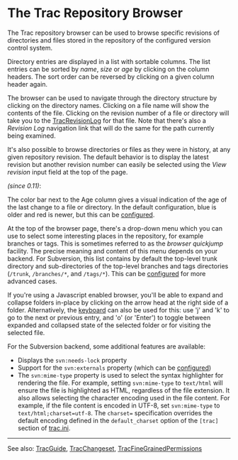 # The Trac Repository Browser


The Trac repository browser can be used to browse specific revisions of directories 
and files stored in the repository of the configured version control system.


Directory entries are displayed in a list with sortable columns. The list 
entries can be sorted by *name*, *size* or *age* by clicking on the column
headers. The sort order can be reversed by clicking on a given column
header again.


The browser can be used to navigate through the directory structure 
by clicking on the directory names. Clicking on a file name will show
the contents of the file. Clicking on the revision number of a file or
directory will take you to the [TracRevisionLog](trac-revision-log) for that file.
Note that there's also a *Revision Log* navigation link that will do
the same for the path currently being examined.


It's also possible to browse directories or files as they were in history,
at any given repository revision. The default behavior is to display the
latest revision but another revision number can easily be selected using
the *View revision* input field at the top of the page.

*(since 0.11)*:


The color bar next to the Age column gives a visual indication of the age
of the last change to a file or directory. In the default configuration,
blue is older and red is newer, but this can be [configured](trac-ini#).


At the top of the browser page, there's a drop-down menu which you can use 
to select some interesting places in the repository, for example branches or tags. 
This is sometimes referred to as the *browser quickjump* facility.
The precise meaning and content of this menu depends on your backend.
For Subversion, this list contains by default the top-level trunk directory and sub-directories of the top-level branches and tags directories (`/trunk`, `/branches/*`, and `/tags/*`).  This can be [configured](trac-ini#) for more advanced cases.


If you're using a Javascript enabled browser, you'll be able to expand and collapse folders in-place by clicking on the arrow head at the right side of a folder. Alternatively, the [ keyboard](http://trac.edgewall.org/intertrac/TracKeys) can also be used for this: use 'j' and 'k' to go to the next or previous entry, and 'o' (or 'Enter') to toggle between expanded and collapsed state of the selected folder or for visiting the selected file.


For the Subversion backend, some additional features are available:

- Displays the `svn:needs-lock` property
- Support for the `svn:externals` property (which can be [configured](trac-ini#))
- The `svn:mime-type` property is used to select the syntax highlighter for rendering the file. For example, setting `svn:mime-type` to `text/html` will ensure the file is highlighted as HTML, regardless of the file extension. It also allows selecting the character encoding used in the file content. For example, if the file content is encoded in UTF-8, set `svn:mime-type` to `text/html;charset=utf-8`. The `charset=` specification overrides the default encoding defined in the `default_charset` option of the `[trac]` section of [trac.ini](trac-ini#).

---


See also: [TracGuide](trac-guide), [TracChangeset](trac-changeset), [TracFineGrainedPermissions](trac-fine-grained-permissions)